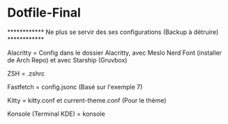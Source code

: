 # Dotfile-Final

************ Ne plus se servir des ses configurations (Backup à détruire) ************


Alacritty = Config dans le dossier Alacritty, avec Meslo Nerd Font (installer de Arch Repo) et avec Starship (Gruvbox)

ZSH = .zshrc

Fastfetch = config.jsonc (Basé sur l'exemple 7)

Kitty = kitty.conf et current-theme.conf (Pour le thème)

Konsole (Terminal KDE) = konsole
